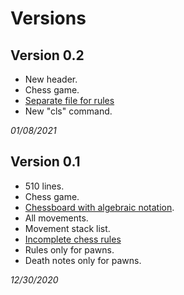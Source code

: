 # Versions
## Version 0.2
* New header.
* Chess game.
* [Separate file for rules](https://en.wikipedia.org/wiki/Rules_of_chess)
* New "cls" command.

*01/08/2021*
## Version 0.1
* 510 lines.
* Chess game.
* [Chessboard with algebraic notation](https://en.wikipedia.org/wiki/Algebraic_notation_(chess)#:~:text=Algebraic%20notation%20(or%20AN)%20is,books%2C%20magazines%2C%20and%20newspapers.).
* All movements.
* Movement stack list.
* [Incomplete chess rules](https://en.wikipedia.org/wiki/Rules_of_chess)
* Rules only for pawns.
* Death notes only for pawns.

*12/30/2020*
